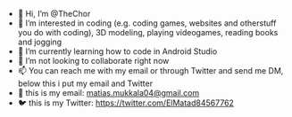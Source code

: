 - 👋 Hi, I’m @TheChor
- 👀 I’m interested in coding (e.g. coding games, websites and otherstuff you do with coding), 3D modeling, playing videogames, reading books and jogging
- 🌱 I’m currently learning how to code in Android Studio
- 💞️ I’m not looking to collaborate right now
- 📫 You can reach me with my email or through Twitter and send me DM, below this i put my email and Twitter
- 📧 this is my email: matias.mukkala04@gmail.com
- 🐦 this is my Twitter: https://twitter.com/ElMatad84567762

<!---
TheChor/TheChor is a ✨ special ✨ repository because its `README.md` (this file) appears on your GitHub profile.
You can click the Preview link to take a look at your changes.
--->
